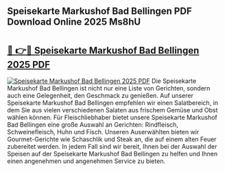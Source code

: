 ## Speisekarte Markushof Bad Bellingen PDF Download Online 2025 Ms8hU

# <h2><a href="http://gc6xkp.nevu.top/?p=Speisekarte+Markushof+Bad+Bellingen">🔗 👉🔴 Speisekarte Markushof Bad Bellingen 2025 PDF</a></h2>

[![Speisekarte Markushof Bad Bellingen 2025 PDF](https://i.imgur.com/dBaPXMq.png)](http://gc6xkp.nevu.top/?p=Speisekarte+Markushof+Bad+Bellingen)
Die Speisekarte Markushof Bad Bellingen ist nicht nur eine Liste von Gerichten, sondern auch eine Gelegenheit, den Geschmack zu genießen. Auf unserer Speisekarte Markushof Bad Bellingen empfehlen wir einen Salatbereich, in dem Sie aus vielen verschiedenen Salaten aus frischem Gemüse und Obst wählen können. Für Fleischliebhaber bietet unsere Speisekarte Markushof Bad Bellingen eine große Auswahl an Gerichten: Rindfleisch, Schweinefleisch, Huhn und Fisch. Unseren Auserwählten bieten wir Gourmet-Gerichte wie Schaschlik und Steak an, die auf einem alten Feuer zubereitet werden. In jedem Fall sind wir bereit, Ihnen bei der Auswahl der Speisen auf der Speisekarte Markushof Bad Bellingen zu helfen und Ihnen einen angenehmen und angenehmen Service zu bieten.
